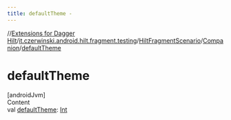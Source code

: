 ```yaml
---
title: defaultTheme -
---
```

//[Extensions for Dagger Hilt](../../../index.html)/[it.czerwinski.android.hilt.fragment.testing](../../index.html)/[HiltFragmentScenario](../index.html)/[Companion](index.html)/[defaultTheme](default-theme.html)



# defaultTheme  
[androidJvm]  
Content  
val [defaultTheme](default-theme.html): [Int](https://kotlinlang.org/api/latest/jvm/stdlib/kotlin/-int/index.html)  



